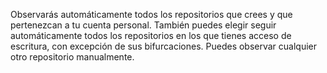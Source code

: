 Observarás automáticamente todos los repositorios que crees y que pertenezcan a tu cuenta personal. También puedes elegir seguir automáticamente todos los repositorios en los que tienes acceso de escritura, con excepción de sus bifurcaciones. Puedes observar cualquier otro repositorio manualmente.
